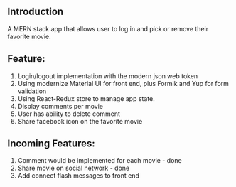 ## Introduction

A MERN stack app that allows user to log in and pick or remove their favorite movie.

## Feature:

1. Login/logout implementation with the modern json web token
2. Using modernize Material UI for front end, plus Formik and Yup for form validation
3. Using React-Redux store to manage app state.
4. Display comments per movie
5. User has ability to delete comment
6. Share facebook icon on the favorite movie

## Incoming Features:

1. Comment would be implemented for each movie - done
2. Share movie on social network - done
3. Add connect flash messages to front end
